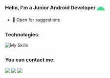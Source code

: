 
### Hello, I'm a Junior Android Developer <img align="center" alt="Android" width="26px" src="https://raw.githubusercontent.com/github/explore/80688e429a7d4ef2fca1e82350fe8e3517d3494d/topics/android/android.png"/> 
-  💼 Open for suggestions
##
### Technologies:
![My Skills](https://skillicons.dev/icons?i=java,kotlin,androidstudio,gradle,git,github,sqlite,firebase&theme=light)
 ##
 ### You can contact me:
  <a href = "https://t.me/aliakseikln"><img src="https://img.shields.io/badge/Telegram-2CA5E0?style=for-the-badge&logo=telegram&logoColor=white" target="_blank"></a>
  <a href = "mailto:aliakseikln@gmail.com"><img src="https://img.shields.io/badge/-Gmail-%23333?style=for-the-badge&logo=gmail&logoColor=red" target="_blank"></a>
  <a href= "https://www.linkedin.com/in/aliakseikln/" target="_blank"><img src="https://img.shields.io/badge/-LinkedIn-%230077B5?style=for-the-badge&logo=linkedin&logoColor=white" target="_blank"></a>
